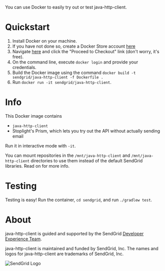 You can use Docker to easily try out or test java-http-client.

<a name="Quickstart"></a>
# Quickstart

1. Install Docker on your machine.
2. If you have not done so, create a Docker Store account [here](https://store.docker.com/signup?next=%2F)
3. Navigate [here](https://store.docker.com/images/oracle-serverjre-8) and click the "Proceed to Checkout" link (don't worry, it's free).
4. On the command line, execute `docker login` and provide your credentials.
5. Build the Docker image using the command `docker build -t sendgrid/java-http-client -f Dockerfile .`
6. Run `docker run -it sendgrid/java-http-client`.

<a name="Info"></a>
# Info

This Docker image contains
 - `java-http-client`
 - Stoplight's Prism, which lets you try out the API without actually sending email

Run it in interactive mode with `-it`.

You can mount repositories in the `/mnt/java-http-client` and `/mnt/java-http-client` directories to use them instead of the default SendGrid libraries. Read on for more info.

<a name="Testing"></a>
# Testing
Testing is easy!  Run the container, `cd sendgrid`, and run `./gradlew test`.

<a name="about"></a>
# About

java-http-client is guided and supported by the SendGrid [Developer Experience Team](mailto:dx@sendgrid.com).

java-http-client is maintained and funded by SendGrid, Inc. The names and logos for java-http-client are trademarks of SendGrid, Inc.

![SendGrid Logo](https://uiux.s3.amazonaws.com/2016-logos/email-logo%402x.png)